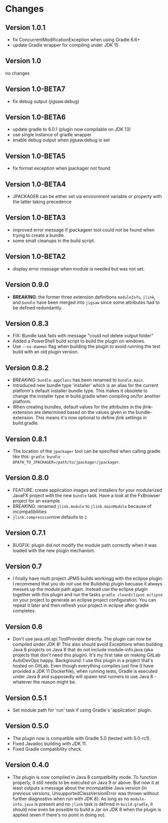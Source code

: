 Changes
=======

Version 1.0.1
-------------

- fix ConcurrentModificationException when using Gradle 6.6+
- update Gradle wrapper for compiling under JDK 15

Version 1.0
-----------

no changes

Version 1.0-BETA7
-----------------

- fix debug output (jigsaw.debug)

Version 1.0-BETA6
-----------------

- update gradle to 6.0.1 (plugin now compilable on JDK 13)
- use single instance of gradle wrapper
- enable debug output when jigsaw.debug is set

Version 1.0-BETA5
-----------------

- fix format exception when jpackager not found

Version 1.0-BETA4
-----------------

- JPACKAGER can be either set via environment variable or property with the latter taking precedence

Version 1.0-BETA3
-----------------

- improved error message if jpackageer tool could not be found when trying to create a bundle.
- some small cleanups in the build script.

Version 1.0-BETA2
-----------------

- display error message when module is needed but was not set.

Version 0.9.0
-------------

- __BREAKING__: the former three extension definitions `moduleInfo`, `jlink`, and `bundle` have been merged into `jigsaw` since some attributes had to be defined redundantly.

Version 0.8.3
-------------

- FIX: Bundle task fails with message "could not delete output folder"
- Added a PowerShell build script to build the plugin on windows.
- Use `--no-daemon` flag when building the plugin to avoid running the test build with an old plugin version.

Version 0.8.2
-------------

- *BREAKING:* `bundle.appClass` has been renamed to `bundle.main`.
- Introduced new bundle type 'installer' which is an alias for the current platform's default installer bundle type. This makes it obsolete to change the installer type in build.gradle when compiling on/for another platform.
- When creating bundles, default values for the attributes in the jlink-extension are determined based on the values given in the bundle-extension. This means it's now optional to define jlink settings in build.gradle.

Version 0.8.1
-------------

- The location of the `jpackager` tool can be specified when calling gradle like this: `gradle bundle -DPATH_TO_JPACKAGER=/path/to/jpackager/jpackager`.

Version 0.8.0
-------------

- FEATURE: create application images and installers for your modularized  JavaFX project with the new `bundle` task. Have a look at the FxBrowser project for an example.
- BREAKING: renamed `jlink.module` to `jlink.mainModule` because of incompatibilities
- `jlink.compression`now defaults to `2`

Version 0.7.1
-------------

- BUGFIX: plugin did not modify the module path correctly when it was loaded with the new plugin mechanism.

Version 0.7
-----------

- I finally have multi project JPMS builds workingg with the eclipse plugin. I recommend that you do *not* use the Buildship plugin becuase it always messes up the module path again. Instead use the eclipse plugin together with this plugin and run the tasks `gradle cleanEclipse eclipse` on your project to generate an eclipse project configuration. You can repeat it later and then refresh your project in eclipse after gradle completes.

Version 0.6
-----------

- Don't use java.util.spi.ToolProvider directly. The plugin can now be compiled under JDK 8! This also should avoid Exceptions when building Java 8 projects on Java 8 that do not include module-info.java (aka projects that don't need this plugin). It's my first take on making GitLab AutoDevOps happy. Background: I use this plugin in a project that's hosted on GitLab. Even though everything compiles just fine (I have provided a JDK 11 Dockerfile), when running tests, Gradle is executed under Java 8 and supposedly will spawn test runners to use Java 8 - whatever the reason might be.

Version 0.5.1
-------------

- Set module path for 'run' task if using Gradle`s 'application' plugin.

Version 0.5.0
-------------

- The plugin now is compatible with Gradle 5.0 (tested with 5.0-rc1).
- Fixed Javadoc building with JDK 11.
- Fixed Gradle compatibility check.

Version 0.4.0
-------------

- The plugin is now compiled in Java 8 compatibility mode. To function properly, it still needs to be executed on Java 9 or above. But now it at least outputs a message about the incompatible Java version (in previous versions, UnsupportedClassVersionError was thrown without further diagnostivs when run with JDK 8). As long as no `module-info.java` is present and no `jlink` task is defined in `build.gradle`, it should now even be possible to build a Jar on JDK 8 when the plugin is applied (even if there's no point in doing so).
